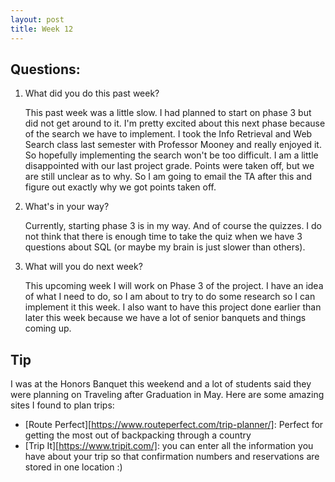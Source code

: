 ```yaml
---
layout: post
title: Week 12
---
```


## Questions:
1. What did you do this past week?
    
    This past week was a little slow. I had planned to start on phase 3 but did not get around to it. I'm pretty excited about this next phase because of the search we have to implement. I took the Info Retrieval and Web Search class last semester with Professor Mooney and really enjoyed it. So hopefully implementing the search won't be too difficult. I am a little disappointed with our last project grade. Points were taken off, but we are still unclear as to why. So I am going to email the TA after this and figure out exactly why we got points taken off. 
2. What's in your way?

    Currently, starting phase 3 is in my way. And of course the quizzes. I do not think that there is enough time to take the quiz when we have 3 questions about SQL (or maybe my brain is just slower than others). 
3. What will you do next week? 

    This upcoming week I will work on Phase 3 of the project. I have an idea of what I need to do, so I am about to try to do some research so I can implement it this week. I also want to have this project done earlier than later this week because we have a lot of senior banquets and things coming up. 
  
## Tip
I was at the Honors Banquet this weekend and a lot of students said they were planning on Traveling after Graduation in May. Here are some amazing sites I found to plan trips: 
* [Route Perfect][https://www.routeperfect.com/trip-planner/]: Perfect for getting the most out of backpacking through a country
* [Trip It][https://www.tripit.com/]: you can enter all the information you have about your trip so that confirmation numbers and reservations are stored in one location :) 

